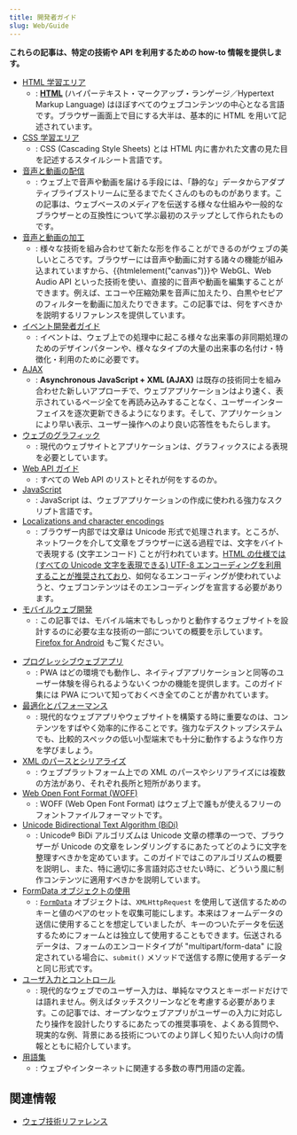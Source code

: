 ```yaml
---
title: 開発者ガイド
slug: Web/Guide
---
```

**これらの記事は、特定の技術や API を利用するための how-to 情報を提供します。**

- [HTML 学習エリア](/ja/docs/Learn/HTML)
  - : **[HTML](/ja/docs/Glossary/HTML)** (ハイパーテキスト・マークアップ・ランゲージ／Hypertext Markup Language) はほぼすべてのウェブコンテンツの中心となる言語です。ブラウザー画面上で目にする大半は、基本的に HTML を用いて記述されています。
- [CSS 学習エリア](/ja/docs/Learn/CSS)
  - : CSS (Cascading Style Sheets) とは HTML 内に書かれた文書の見た目を記述するスタイルシート言語です。
- [音声と動画の配信](/ja/docs/Web/Guide/Audio_and_video_delivery)
  - : ウェブ上で音声や動画を届ける手段には、「静的な」データからアダプティブライブストリームに至るまでたくさんのものものがあります。この記事は、ウェブベースのメディアを伝送する様々な仕組みや一般的なブラウザーとの互換性について学ぶ最初のステップとして作られたものです。
- [音声と動画の加工](/ja/docs/Web/Guide/Audio_and_video_manipulation)
  - : 様々な技術を組み合わせて新たな形を作ることができるのがウェブの美しいところです。ブラウザーには音声や動画に対する諸々の機能が組み込まれていますから、{{htmlelement("canvas")}}や WebGL、Web Audio API といった技術を使い、直接的に音声や動画を編集することができます。例えば、エコーや圧縮効果を音声に加えたり、白黒やセピアのフィルターを動画に加えたりできます。この記事では、何をすべきかを説明するリファレンスを提供しています。
- [イベント開発者ガイド](/ja/docs/Web/Guide/Events)
  - : イベントは、ウェブ上での処理中に起こる様々な出来事の非同期処理のためのデザインパターンや、様々なタイプの大量の出来事の名付け・特徴化・利用のために必要です。
- [AJAX](/ja/docs/Web/Guide/AJAX)
  - : **Asynchronous JavaScript + XML (AJAX)** は既存の技術同士を組み合わせた新しいアプローチで、ウェブアプリケーションはより速く、表示されているページ全てを再読み込みすることなく、ユーザーインターフェイスを逐次更新できるようになります。そして、アプリケーションにより早い表示、ユーザー操作へのより良い応答性をもたらします。
- [ウェブのグラフィック](/ja/docs/Web/Guide/Graphics)
  - : 現代のウェブサイトとアプリケーションは、グラフィックスによる表現を必要としています。
- [Web API ガイド](/ja/docs/Web/Guide/API)
  - : すべての Web API のリストとそれが何をするのか。
- [JavaScript](/ja/docs/JavaScript)
  - : JavaScript は、ウェブアプリケーションの作成に使われる強力なスクリプト言語です。
- [Localizations and character encodings](/ja/docs/Web/Guide/Localizations_and_character_encodings)
  - : ブラウザー内部では文章は Unicode 形式で処理されます。ところが、ネットワークを介して文章をブラウザーに送る過程では、文字をバイトで表現する (文字エンコード) ことが行われています。[HTML の仕様では (すべての Unicode 文字を表現できる) UTF-8 エンコーディングを利用することが推奨されており](http://www.whatwg.org/specs/web-apps/current-work/multipage/semantics.html#charset)、如何なるエンコーディングが使われていようと、ウェブコンテンツはそのエンコーディングを宣言する必要があります。
- [モバイルウェブ開発](/ja/docs/Web/Guide/Mobile)
  - : この記事では、モバイル端末でもしっかりと動作するウェブサイトを設計するのに必要な主な技術の一部についての概要を示しています。[Firefox for Android](/ja/Mozilla/Firefox_for_Android) もご覧ください。

<!---->

- [プログレッシブウェブアプリ](/ja/Apps/Progressive#Core_PWA_guides)
  - : PWA はどの環境でも動作し、ネイティブアプリケーションと同等のユーザー体験を得られるようないくつかの機能を提供します。このガイド集には PWA について知っておくべき全てのことが書かれています。
- [最適化とパフォーマンス](/ja/docs/Web/Guide/Performance)
  - : 現代的なウェブアプリやウェブサイトを構築する時に重要なのは、コンテンツをすばやく効率的に作ることです。強力なデスクトップシステムでも、比較的スペックの低い小型端末でも十分に動作するような作り方を学びましょう。
- [XML のパースとシリアライズ](/ja/docs/Parsing_and_serializing_XML)
  - : ウェブプラットフォーム上での XML のパースやシリアライズには複数の方法があり、それぞれ長所と短所があります。
- [Web Open Font Format (WOFF)](/ja/docs/Web/Guide/WOFF)
  - : WOFF (Web Open Font Format) はウェブ上で誰もが使えるフリーのフォントファイルフォーマットです。
- [Unicode Bidirectional Text Algorithm (BiDi)](/ja/docs/Web/Guide/Unicode_Bidrectional_Text_Algorithm)
  - : Unicode® BiDi アルゴリズムは Unicode 文章の標準の一つで、ブラウザーが Unicode の文章をレンダリングするにあたってどのように文字を整理すべきかを定めています。このガイドではこのアルゴリズムの概要を説明し、また、特に適切に多言語対応させたい時に、どういう風に制作コンテンツに適用すべきかを説明しています。
- [FormData オブジェクトの使用](/ja/docs/Web/Guide/Using_FormData_Objects)
  - : [`FormData`](/ja/DOM/XMLHttpRequest/FormData) オブジェクトは、`XMLHttpRequest` を使用して送信するためのキーと値のペアのセットを収集可能にします。本来はフォームデータの送信に使用することを想定していましたが、キーのついたデータを伝送するためにフォームとは独立して使用することもできます。伝送されるデータは、フォームのエンコードタイプが "multipart/form-data" に設定されている場合に、`submit()` メソッドで送信する際に使用するデータと同じ形式です。
- [ユーザ入力とコントロール](/ja/docs/Web/Guide/User_input_methods)
  - : 現代的なウェブでのユーザー入力は、単純なマウスとキーボードだけでは語れません。例えばタッチスクリーンなどを考慮する必要があります。この記事では、オープンなウェブアプリがユーザーの入力に対応したり操作を設計したりするにあたっての推奨事項を、よくある質問や、現実的な例、背景にある技術についてのより詳しく知りたい人向けの情報とともに紹介しています。
- [用語集](/ja/docs/Glossary)
  - : ウェブやインターネットに関連する多数の専門用語の定義。

## 関連情報

- [ウェブ技術リファレンス](/ja/docs/Web/Reference)
